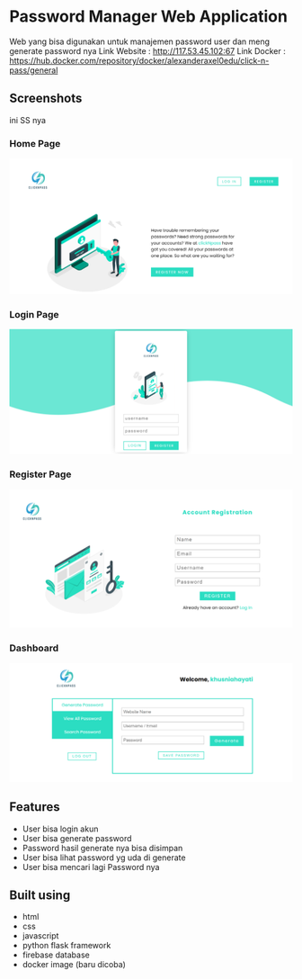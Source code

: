 # Password Manager Web Application

Web yang bisa digunakan untuk manajemen password user dan meng generate password nya
Link Website : http://117.53.45.102:67
Link Docker : https://hub.docker.com/repository/docker/alexanderaxel0edu/click-n-pass/general

## Screenshots

ini SS nya

### Home Page

![Home Page](./screenshots/Home.png "Home Page")

### Login Page

![Login Page](./screenshots/Login.png "Login Page")

### Register Page

![Register Page](./screenshots/Register.png "Register Page")

### Dashboard

![Main Dashboard](./screenshots/Dashboard.png "Main Dashboard")

## Features

- User bisa login akun
- User bisa generate password
- Password hasil generate nya bisa disimpan
- User bisa lihat password yg uda di generate
- User bisa mencari lagi Password nya

## Built using

- html
- css
- javascript
- python flask framework
- firebase database
- docker image (baru dicoba)


